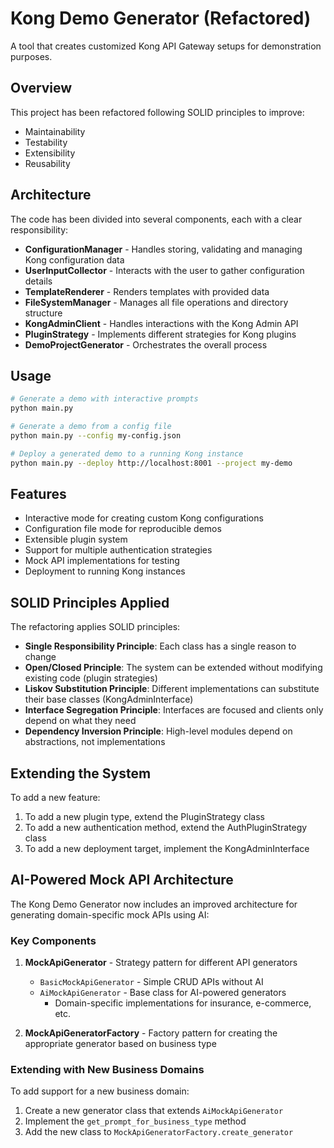 # Kong Demo Generator (Refactored)

A tool that creates customized Kong API Gateway setups for demonstration purposes.

## Overview

This project has been refactored following SOLID principles to improve:
- Maintainability
- Testability
- Extensibility
- Reusability

## Architecture

The code has been divided into several components, each with a clear responsibility:

- **ConfigurationManager** - Handles storing, validating and managing Kong configuration data
- **UserInputCollector** - Interacts with the user to gather configuration details
- **TemplateRenderer** - Renders templates with provided data
- **FileSystemManager** - Manages all file operations and directory structure
- **KongAdminClient** - Handles interactions with the Kong Admin API
- **PluginStrategy** - Implements different strategies for Kong plugins
- **DemoProjectGenerator** - Orchestrates the overall process

## Usage

```bash
# Generate a demo with interactive prompts
python main.py

# Generate a demo from a config file
python main.py --config my-config.json

# Deploy a generated demo to a running Kong instance
python main.py --deploy http://localhost:8001 --project my-demo
```

## Features

- Interactive mode for creating custom Kong configurations
- Configuration file mode for reproducible demos
- Extensible plugin system
- Support for multiple authentication strategies
- Mock API implementations for testing
- Deployment to running Kong instances

## SOLID Principles Applied

The refactoring applies SOLID principles:

- **Single Responsibility Principle**: Each class has a single reason to change
- **Open/Closed Principle**: The system can be extended without modifying existing code (plugin strategies)
- **Liskov Substitution Principle**: Different implementations can substitute their base classes (KongAdminInterface)
- **Interface Segregation Principle**: Interfaces are focused and clients only depend on what they need
- **Dependency Inversion Principle**: High-level modules depend on abstractions, not implementations

## Extending the System

To add a new feature:

1. To add a new plugin type, extend the PluginStrategy class
2. To add a new authentication method, extend the AuthPluginStrategy class
3. To add a new deployment target, implement the KongAdminInterface 

## AI-Powered Mock API Architecture

The Kong Demo Generator now includes an improved architecture for generating domain-specific mock APIs using AI:

### Key Components

1. **MockApiGenerator** - Strategy pattern for different API generators
   - `BasicMockApiGenerator` - Simple CRUD APIs without AI
   - `AiMockApiGenerator` - Base class for AI-powered generators
     - Domain-specific implementations for insurance, e-commerce, etc.

2. **MockApiGeneratorFactory** - Factory pattern for creating the appropriate generator based on business type

### Extending with New Business Domains

To add support for a new business domain:

1. Create a new generator class that extends `AiMockApiGenerator`
2. Implement the `get_prompt_for_business_type` method
3. Add the new class to `MockApiGeneratorFactory.create_generator` 